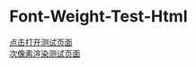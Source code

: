 # Font-Weight-Test-Html
 [点击打开测试页面](https://linxiaolin.github.io/Font-Weight-Test-Html/5%20Font%20Weight%20Test.html)   
 [次像素渲染测试页面](https://linxiaolin.github.io/Font-Weight-Test-Html/%E6%AC%A1%E5%83%8F%E7%B4%A0%E6%B8%B2%E6%9F%93%E5%AF%B9%E6%AF%94%E6%B5%8B%E8%AF%95.html)
